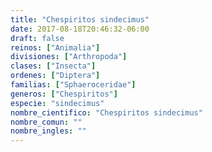 ```yaml
---
title: "Chespiritos sindecimus"
date: 2017-08-18T20:46:32-06:00
draft: false
reinos: ["Animalia"]
divisiones: ["Arthropoda"]
clases: ["Insecta"]
ordenes: ["Diptera"]
familias: ["Sphaeroceridae"]
generos: ["Chespiritos"]
especie: "sindecimus"
nombre_cientifico: "Chespiritos sindecimus"
nombre_comun: ""
nombre_ingles: ""
---
```

